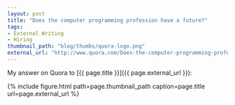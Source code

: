 ```yaml
---
layout: post
title: "Does the computer programming profession have a future?"
tags:
- External Writing
- Hiring
thumbnail_path: "blog/thumbs/quora-logo.png"
external_url: "http://www.quora.com/Does-the-computer-programming-profession-have-a-future/answer/Yevgeniy-Brikman?srid=XPv&amp;share=1"
---  
```


My answer on Quora to [{{ page.title }}]({{ page.external_url }}):

{% include figure.html path=page.thumbnail_path caption=page.title url=page.external_url %}

